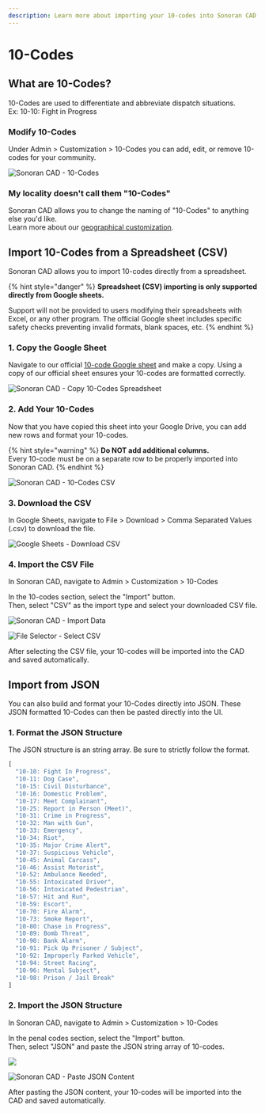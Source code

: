 ```yaml
---
description: Learn more about importing your 10-codes into Sonoran CAD.
---
```


# 10-Codes

## What are 10-Codes?

10-Codes are used to differentiate and abbreviate dispatch situations.  
Ex: 10-10: Fight in Progress

### Modify 10-Codes

Under Admin &gt; Customization &gt; 10-Codes you can add, edit, or remove 10-codes for your community.

![Sonoran CAD - 10-Codes](../../.gitbook/assets/image%20%28113%29.png)

### My locality doesn't call them "10-Codes"

Sonoran CAD allows you to change the naming of "10-Codes" to anything else you'd like.  
Learn more about our [geographical customization](geographical-settings.md).

## Import 10-Codes from a Spreadsheet \(CSV\)

Sonoran CAD allows you to import 10-codes directly from a spreadsheet.

{% hint style="danger" %}
**Spreadsheet \(CSV\) importing is only supported directly from Google sheets.**

Support will not be provided to users modifying their spreadsheets with Excel, or any other program. The official Google sheet includes specific safety checks preventing invalid formats, blank spaces, etc.
{% endhint %}

### 1. Copy the Google Sheet

Navigate to our official [10-code Google sheet](https://docs.google.com/spreadsheets/u/1/d/1QKKhrwBQQW2JMqeDplU_alo_CHPi0ML4KlYOEuPN4vs/copy) and make a copy. Using a copy of our official sheet ensures your 10-codes are formatted correctly.

![Sonoran CAD - Copy 10-Codes Spreadsheet](../../.gitbook/assets/image%20%28114%29.png)

### 2. Add Your 10-Codes

Now that you have copied this sheet into your Google Drive, you can add new rows and format your 10-codes.

{% hint style="warning" %}
**Do NOT add additional columns.**  
Every 10-code must be on a separate row to be properly imported into Sonoran CAD.
{% endhint %}

![Sonoran CAD - 10-Codes CSV](../../.gitbook/assets/image%20%28115%29.png)

### 3. Download the CSV

In Google Sheets, navigate to File &gt; Download &gt; Comma Separated Values \(.csv\) to download the file.

![Google Sheets - Download CSV](../../.gitbook/assets/image%20%28110%29.png)

### 4. Import the CSV File

In Sonoran CAD, navigate to Admin &gt; Customization &gt; 10-Codes

In the 10-codes section, select the "Import" button.  
Then, select "CSV" as the import type and select your downloaded CSV file.

![Sonoran CAD - Import Data](../../.gitbook/assets/image%20%28109%29.png)

![File Selector - Select CSV](../../.gitbook/assets/image%20%28112%29.png)

After selecting the CSV file, your 10-codes will be imported into the CAD and saved automatically.

## Import from JSON

You can also build and format your 10-Codes directly into JSON. These JSON formatted 10-Codes can then be pasted directly into the UI.

### 1. Format the JSON Structure

The JSON structure is an string array. Be sure to strictly follow the format.

```javascript
[
  "10-10: Fight In Progress",
  "10-11: Dog Case",
  "10-15: Civil Disturbance",
  "10-16: Domestic Problem",
  "10-17: Meet Complainant",
  "10-25: Report in Person (Meet)",
  "10-31: Crime in Progress",
  "10-32: Man with Gun",
  "10-33: Emergency",
  "10-34: Riot",
  "10-35: Major Crime Alert",
  "10-37: Suspicious Vehicle",
  "10-45: Animal Carcass",
  "10-46: Assist Motorist",
  "10-52: Ambulance Needed",
  "10-55: Intoxicated Driver",
  "10-56: Intoxicated Pedestrian",
  "10-57: Hit and Run",
  "10-59: Escort",
  "10-70: Fire Alarm",
  "10-73: Smoke Report",
  "10-80: Chase in Progress",
  "10-89: Bomb Threat",
  "10-90: Bank Alarm",
  "10-91: Pick Up Prisoner / Subject",
  "10-92: Improperly Parked Vehicle",
  "10-94: Street Racing",
  "10-96: Mental Subject",
  "10-98: Prison / Jail Break"
]
```

### 2. Import the JSON Structure

In Sonoran CAD, navigate to Admin &gt; Customization &gt; 10-Codes

In the penal codes section, select the "Import" button.  
Then, select "JSON" and paste the JSON string array of 10-codes.

![](../../.gitbook/assets/image%20%28109%29.png)

![Sonoran CAD - Paste JSON Content](../../.gitbook/assets/image%20%28121%29.png)

After pasting the JSON content, your 10-codes will be imported into the CAD and saved automatically.


